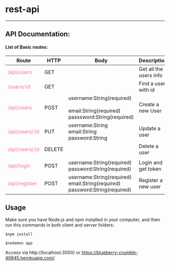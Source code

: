 # rest-api

------

## API Documentation:

#### List of Basic routes:

| Route                                             | HTTP   | Body                                                         | Description            |
| ------------------------------------------------- | ------ | ------------------------------------------------------------ | ---------------------- |
| <span style="color:#FF69B4">/api/users</span>     | GET    |                                                              | Get all the users info |
| <span style="color:#FF69B4">/users/:id</span>     | GET    |                                                              | Find a user with id    |
| <span style="color:#FF69B4">/api/users</span>     | POST   | username:String(required)<br /><br />email:String(required)<br />passsword:String(required) | Create a new User      |
| <span style="color:#FF69B4">/api/users/:id</span> | PUT    | username:String<br />email:String<br />password:String       | Update a user          |
| <span style="color:#FF69B4">/api/users/:id</span> | DELETE |                                                              | Delete a user          |
|                                                   |        |                                                              |                        |
| <span style="color:#FF69B4">/api/login</span>     | POST   | username:String(required)<br />password:String(required)     | Login and get token    |
| <span style="color:#FF69B4">/api/register</span>  | POST   | username:String(required)<br />email:String(required)<br />password:String(required) | Register a new user    |

## Usage

Make sure you have Node.js and npm installed in your computer, and then run this commands in both client and server folders:

```
$npm install
```

```
$nodemon app
```



 Access via http://localhost:3000/ or <https://blueberry-crumble-46845.herokuapp.com/>
